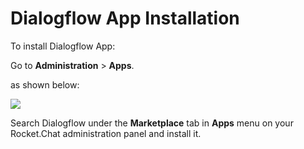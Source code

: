 # Dialogflow App Installation

To install Dialogflow App:

Go to **Administration** > **Apps**.

as shown below:

![](<../../../../.gitbook/assets/2021-11-20\_23-29-48 (1) (1) (14).png>)

Search Dialogflow under the **Marketplace** tab in **Apps** menu on your Rocket.Chat administration panel and install it.
